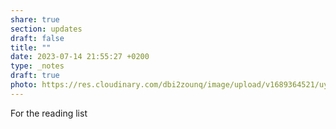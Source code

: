 ```yaml
---
share: true
section: updates
draft: false
title: ""
date: 2023-07-14 21:55:27 +0200
type: _notes
draft: true
photo: https://res.cloudinary.com/dbi2zounq/image/upload/v1689364521/uynichnyrqrkvsqa6msr.jpg
---
```



For the reading list
